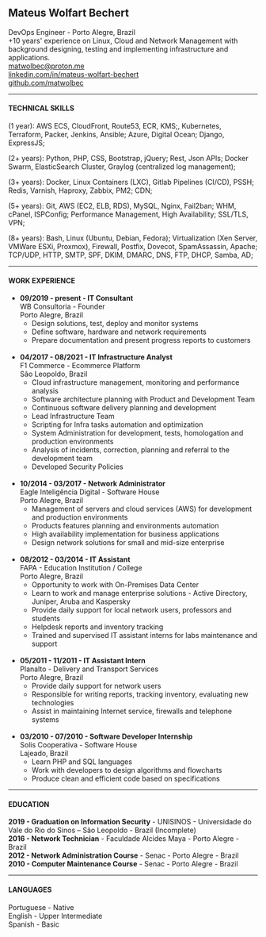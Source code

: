 ## Mateus Wolfart Bechert

DevOps Engineer - Porto Alegre, Brazil  
+10 years' experience on Linux, Cloud and Network Management with background designing, testing and implementing infrastructure and applications.
<br>
<matwolbec@proton.me>  
[linkedin.com/in/mateus-wolfart-bechert](http://linkedin.com/in/mateus-wolfart-bechert)  
[github.com/matwolbec](http://github.com/matwolbec)  

--------

#### TECHNICAL SKILLS

(1 year): AWS ECS, CloudFront, Route53, ECR, KMS;, Kubernetes, Terraform, Packer, Jenkins, Ansible; Azure, Digital Ocean; Django, ExpressJS;

(2+ years): Python, PHP, CSS, Bootstrap, jQuery; Rest, Json APIs; Docker Swarm, ElasticSearch Cluster, Graylog (centralized log management);

(3+ years): Docker, Linux Containers (LXC), Gitlab Pipelines (CI/CD), PSSH; Redis, Varnish, Haproxy, Zabbix, PM2; CDN;

(5+ years): Git, AWS (EC2, ELB, RDS), MySQL, Nginx, Fail2ban; WHM, cPanel, ISPConfig; Performance Management, High Availability; SSL/TLS, VPN;

(8+ years): Bash, Linux (Ubuntu, Debian, Fedora); Virtualization (Xen Server, VMWare ESXi, Proxmox), Firewall, Postfix, Dovecot, SpamAssassin, Apache; TCP/UDP, HTTP, SMTP, SPF, DKIM, DMARC, DNS, FTP, DHCP, Samba, AD;

--------

#### WORK EXPERIENCE
- **09/2019 - present - IT Consultant**  
 WB Consultoria - Founder  
 Porto Alegre, Brazil  
  - Design solutions, test, deploy and monitor systems
  - Define software, hardware and network requirements
  - Prepare documentation and present progress reports to customers
  <br><br>
- **04/2017 - 08/2021 - IT Infrastructure Analyst**  
  F1 Commerce - Ecommerce Platform  
  São Leopoldo, Brazil  
  - Cloud infrastructure management, monitoring and performance analysis
  - Software architecture planning with Product and Development Team
  - Continuous software delivery planning and development
  - Lead Infrastructure Team
  - Scripting for Infra tasks automation and optimization
  - System Administration for development, tests, homologation and production environments
  - Analysis of incidents, correction, planning and referral to the development team
  - Developed Security Policies
  <br><br>
- **10/2014 - 03/2017 - Network Administrator**  
  Eagle Inteligência Digital - Software House  
  Porto Alegre, Brazil
  - Management of servers and cloud services (AWS) for development and production environments
  - Products features planning and environments automation
  - High availability implementation for business applications
  - Design network solutions for small and mid-size enterprise
  <br><br>
- **08/2012 - 03/2014 - IT Assistant**  
  FAPA - Education Institution / College  
  Porto Alegre, Brazil  
  - Opportunity to work with On-Premises Data Center 
  - Learn to work and manage enterprise solutions - Active Directory, Juniper, Aruba and Kaspersky
  - Provide daily support for local network users, professors and students
  - Helpdesk reports and inventory tracking
  - Trained and supervised IT assistant interns for labs maintenance and support
  <br><br>
- **05/2011 - 11/2011 - IT Assistant Intern**  
  Planalto - Delivery and Transport Services  
  Porto Alegre, Brazil  
  - Provide daily support for network users
  - Responsible for writing reports, tracking inventory, evaluating new technologies
  - Assist in maintaining Internet service, firewalls and telephone systems
  <br><br>
- **03/2010 - 07/2010 - Software Developer Internship**  
  Solis Cooperativa - Software House  
  Lajeado, Brazil  
  - Learn PHP and SQL languages 
  - Work with developers to design algorithms and flowcharts
  - Produce clean and efficient code based on specifications

---------

#### EDUCATION

**2019 - Graduation on Information Security** - UNISINOS - Universidade do Vale do Rio do Sinos – São Leopoldo - Brazil (Incomplete)  
**2016 - Network Technician** - Faculdade Alcides Maya - Porto Alegre - Brazil  
**2012 - Network Administration Course** - Senac - Porto Alegre - Brazil  
**2010 - Computer Maintenance Course** - Senac - Porto Alegre - Brazil


--------------

#### LANGUAGES

Portuguese - Native  
English - Upper Intermediate  
Spanish - Basic

